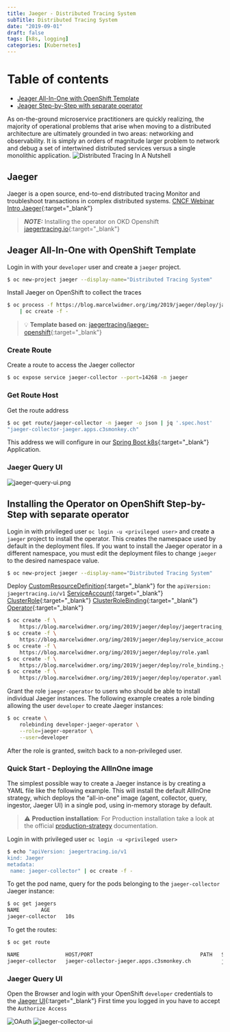 ```yaml
---
title: Jaeger - Distributed Tracing System
subTitle: Distributed Tracing System
date: "2019-09-01"
draft: false
tags: [k8s, logging]
categories: [Kubernetes]
---
```

 

# Table of contents
* [Jeager All-In-One with OpenShift Template](#All-In-One-Template)
* [Jeager Step-by-Step with separate operator](#installStepByStep)

As on-the-ground microservice practitioners are quickly realizing, the majority of operational problems that arise when moving to a
distributed architecture are ultimately grounded in two areas: networking and observability. 
It is simply an orders of magnitude larger problem to network and debug a set of intertwined distributed services versus a single monolithic application.
![Distributed Tracing In A Nutshell](/static/jaeger/Distributed-Tracing-In-A-Nutshell.png)

## Jaeger 
Jaeger is a open source, end-to-end distributed tracing Monitor and troubleshoot transactions in complex distributed systems.
[CNCF Webinar Intro Jaeger](https://www.cncf.io/wp-content/uploads/2018/01/CNCF_Webinar_Intro_Jaeger_v1.0_-_2018-01-16.pdf){:target="_blank"}

> **_NOTE:_**  Installing the operator on OKD Openshift [jaegertracing.io](https://www.jaegertracing.io/docs/1.13/operator/#installing-the-operator-on-okd-openshift){:target="_blank"}


## Jeager All-In-One with OpenShift Template <a name="All-In-One-Template"></a>
Login in with your `developer` user and create a `jaeger` project.

```bash
$ oc new-project jaeger --display-name="Distributed Tracing System"
```

Install Jaeger on OpenShift to collect the traces 
```bash
$ oc process -f https://blog.marcelwidmer.org/img/2019/jaeger/deploy/jaeger-all-in-one-template.yml \
    | oc create -f -
```
> 💡 **Template based on**: [jaegertracing/jaeger-openshift](https://raw.githubusercontent.com/jaegertracing/jaeger-openshift/master/all-in-one/jaeger-all-in-one-template.yml){:target="_blank"}


### Create Route 
Create a route to access the Jaeger collector
```bash
$ oc expose service jaeger-collector --port=14268 -n jaeger
```

### Get Route Host <a name="GetRouteHost"></a>
Get the route address
```bash
$ oc get route/jaeger-collector -n jaeger -o json | jq '.spec.host'
"jaeger-collector-jaeger.apps.c3smonkey.ch"
```
This address we will configure in our [Spring Boot k8s](http://blog.marcelwidmer.org/spring-boot-k8s/){:target="_blank"} Application.


### Jaeger Query UI

![jaeger-query-ui.png](/static/jaeger/jaeger-query-ui.png)


## Installing the Operator on OpenShift Step-by-Step with separate operator <a name="installStepByStep"></a>
Login in with privileged user `oc login -u <privileged user>` and create a `jaeger` project to install the operator.
This creates the namespace used by default in the deployment files. If you want to install the Jaeger operator in a different namespace, 
you must edit the deployment files to change `jaeger` to the desired namespace value.
```bash
$ oc new-project jaeger --display-name="Distributed Tracing System"
```

Deploy [CustomResourceDefinition](/jaeger/deploy/jaegertracing_v1_jaeger_crd.yaml){:target="_blank"} for the `apiVersion: jaegertracing.io/v1`
[ServiceAccount](/jaeger/deploy/service_account.yaml){:target="_blank"} [ClusterRole](/jaeger/deploy/role.yaml){:target="_blank"} 
[ClusterRoleBinding](/jaeger/deploy/role_binding.yaml){:target="_blank"} [Operator](/jaeger/deploy/operator.yaml){:target="_blank"}

```bash
$ oc create -f \
    https://blog.marcelwidmer.org/img/2019/jaeger/deploy/jaegertracing_v1_jaeger_crd.yaml
$ oc create -f \
    https://blog.marcelwidmer.org/img/2019/jaeger/deploy/service_account.yaml    
$ oc create -f \
    https://blog.marcelwidmer.org/img/2019/jaeger/deploy/role.yaml    
$ oc create -f \
    https://blog.marcelwidmer.org/img/2019/jaeger/deploy/role_binding.yaml    
$ oc create -f \
    https://blog.marcelwidmer.org/img/2019/jaeger/deploy/operator.yaml    

```

Grant the role `jaeger-operator` to users who should be able to install individual Jaeger instances. 
The following example creates a role binding allowing the user `developer` to create Jaeger instances:
```bash 
$ oc create \
    rolebinding developer-jaeger-operator \
    --role=jaeger-operator \
    --user=developer
```
After the role is granted, switch back to a non-privileged user.

### Quick Start - Deploying the AllInOne image
The simplest possible way to create a Jaeger instance is by creating a YAML file like the following example. 
This will install the default AllInOne strategy, which deploys the “all-in-one” image 
(agent, collector, query, ingestor, Jaeger UI) in a single pod, using in-memory storage by default.

> ⚠️ **Production installation**: For Production installation take a look at the official [production-strategy](https://www.jaegertracing.io/docs/1.13/operator/#production-strategy) documentation.

Login in with privileged user `oc login -u <privileged user>`
```bash 
$ echo "apiVersion: jaegertracing.io/v1
kind: Jaeger
metadata:
 name: jaeger-collector" | oc create -f -
```
To get the pod name, query for the pods belonging to the `jaeger-collector` Jaeger instance:

```bash
$ oc get jaegers                                                                                                                                                            
NAME       AGE
jaeger-collector   10s
```

To get the routes:
```bash
$ oc get route

NAME               HOST/PORT                                   PATH   SERVICES                 PORT    TERMINATION   WILDCARD
jaeger-collector   jaeger-collector-jaeger.apps.c3smonkey.ch          jaeger-collector-query   <all>   reencrypt     None
```

### Jaeger Query UI
Open the Browser and login with your OpenShift `developer` credentials to the [Jaeger UI](https://jaeger-collector-jaeger.apps.c3smonkey.ch/search){:target="_blank"} 
First time you logged in you have to accept the `Authorize Access`

![OAuth](/static/jaeger/OAuth.png)
![jaeger-collector-ui](/static/jaeger/jaeger-collector-ui.png)

